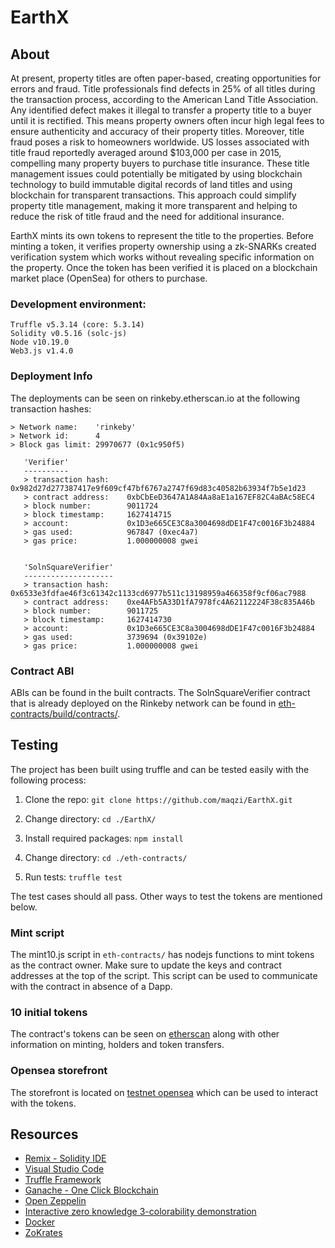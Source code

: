 # EarthX

## About
At present, property titles are often paper-based, creating opportunities for errors and fraud. Title professionals find defects in 25% of all titles during the transaction process, according to the American Land Title Association. Any identified defect makes it illegal to transfer a property title to a buyer until it is rectified. This means property owners often incur high legal fees to ensure authenticity and accuracy of their property titles. Moreover, title fraud poses a risk to homeowners worldwide. US losses associated with title fraud reportedly averaged around $103,000 per case in 2015, compelling many property buyers to purchase title insurance. These title management issues could potentially be mitigated by using blockchain technology to build immutable digital records of land titles and using blockchain for transparent transactions. This approach could simplify property title management, making it more transparent and helping to reduce the risk of title fraud and the need for additional insurance. 

EarthX mints its own tokens to represent the title to the properties. Before minting a token, it verifies property ownership using a zk-SNARKs created verification system which works without revealing specific information on the property. Once the token has been verified it is placed on a blockchain market place (OpenSea) for others to purchase.

### Development environment:
```
Truffle v5.3.14 (core: 5.3.14)
Solidity v0.5.16 (solc-js)
Node v10.19.0
Web3.js v1.4.0
```

### Deployment Info
The deployments can be seen on rinkeby.etherscan.io at the following transaction hashes:

```
> Network name:    'rinkeby'
> Network id:      4
> Block gas limit: 29970677 (0x1c950f5)

   'Verifier'
   ----------
   > transaction hash:    0x982d27d277387417e9f609cf47bf6767a2747f69d83c40582b63934f7b5e1d23
   > contract address:    0xbCbEeD3647A1A84Aa8aE1a167EF82C4aBAc58EC4
   > block number:        9011724
   > block timestamp:     1627414715
   > account:             0x1D3e665CE3C8a3004698dDE1F47c0016F3b24884
   > gas used:            967847 (0xec4a7)
   > gas price:           1.000000008 gwei
   

   'SolnSquareVerifier'
   --------------------
   > transaction hash:    0x6533e3fdfae46f3c61342c1133cd6977b511c13198959a466358f9cf06ac7988
   > contract address:    0xe4AFb5A33D1fA7978fc4A62112224F38c835A46b
   > block number:        9011725
   > block timestamp:     1627414730
   > account:             0x1D3e665CE3C8a3004698dDE1F47c0016F3b24884
   > gas used:            3739694 (0x39102e)
   > gas price:           1.000000008 gwei
```

### Contract ABI
ABIs can be found in the built contracts. The SolnSquareVerifier contract that is already deployed on the Rinkeby network can be found in [eth-contracts/build/contracts/](https://github.com/maqzi/EarthX/blob/master/eth-contracts/build/contracts/SolnSquareVerifier.json).

## Testing
The project has been built using truffle and can be tested easily with the following process:

1. Clone the repo: `git clone https://github.com/maqzi/EarthX.git`

2. Change directory: `cd ./EarthX/`

3. Install required packages: `npm install`

4. Change directory: `cd ./eth-contracts/`

5. Run tests: `truffle test`

The test cases should all pass. Other ways to test the tokens are mentioned below.

### Mint script
The mint10.js script in `eth-contracts/` has nodejs functions to mint tokens as the contract owner. Make sure to update the keys and contract addresses at the top of the script. This script can be used to communicate with the contract in absence of a Dapp.

### 10 initial tokens
The contract's tokens can be seen on [etherscan](https://rinkeby.etherscan.io/token/0xe4afb5a33d1fa7978fc4a62112224f38c835a46b) along with other information on minting, holders and token transfers.

### Opensea storefront
The storefront is located on [testnet opensea](https://testnets.opensea.io/collection/earthx-v3) which can be used to interact with the tokens.


## Resources

* [Remix - Solidity IDE](https://remix.ethereum.org/)
* [Visual Studio Code](https://code.visualstudio.com/)
* [Truffle Framework](https://truffleframework.com/)
* [Ganache - One Click Blockchain](https://truffleframework.com/ganache)
* [Open Zeppelin ](https://openzeppelin.org/)
* [Interactive zero knowledge 3-colorability demonstration](http://web.mit.edu/~ezyang/Public/graph/svg.html)
* [Docker](https://docs.docker.com/install/)
* [ZoKrates](https://github.com/Zokrates/ZoKrates)
